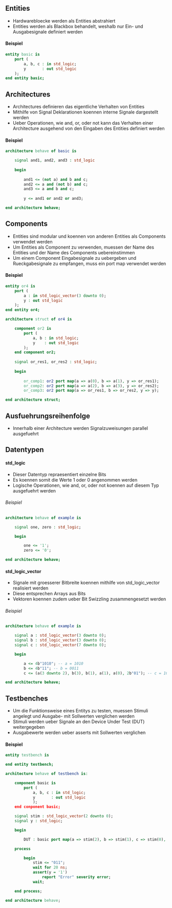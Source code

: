 ## Entities
- Hardwarebloecke werden als Entities abstrahiert
- Entities werden als Blackbox behandelt, weshalb nur Ein- und Ausgabesignale definiert werden
#### Beispiel
```vhdl
entity basic is
	port (
		a, b, c : in std_logic;
		y       : out std_logic
	);
end entity basic;
```
## Architectures
- Architectures definieren das eigentliche Verhalten von Entities
- Mithilfe von Signal Deklarationen koennen interne Signale dargestellt werden
- Ueber Operationen, wie and, or, oder not kann das Verhalten einer Architecture ausgehend von den Eingaben des Entities definiert werden
#### Beispiel
```vhdl
architecture behave of basic is

	signal and1, and2, and3 : std_logic
	
	begin
	
		and1 <= (not a) and b and c;
		and2 <= a and (not b) and c;
		and3 <= a and b and c;
	
		y <= and1 or and2 or and3;

end architecture behave;
```
## Components
- Entities sind modular und koennen von anderen Entities als Components verwendet werden
- Um Entities als Component zu verwenden, muessen der Name des Entities und der Name des Components uebereinstimmen
- Um einem Component Eingabesignale zu uebergeben und Rueckgabesignale zu empfangen, muss ein port map verwendet werden 
#### Beispiel
```vhdl
entity or4 is
	port (
		a : in std_logic_vector(3 downto 0);
		y : out std_logic
	);
end entity or4;

architecture struct of or4 is

	component or2 is 
		port (
			a, b : in std_logic;
			y    : out std_logic
		);
	end component or2;
	
	signal or_res1, or_res2 : std_logic;
	
	begin
	
		or_comp1: or2 port map(a => a(0), b => a(1), y => or_res1);
		or_comp2: or2 port map(a => a(2), b => a(3), y => or_res2);
		or_comp3: or2 port map(a => or_res1, b => or_res2, y => y);

end architecture struct;
```
## Ausfuehrungsreihenfolge
- Innerhalb einer Architecture werden Signalzuweisungen parallel ausgefuehrt
## Datentypen
#### std_logic
- Dieser Datentyp repraesentiert einzelne Bits
- Es koennen somit die Werte 1 oder 0 angenommen werden
- Logische Operationen, wie and, or, oder not koennen auf diesem Typ ausgefuehrt werden
###### Beispiel
```vhdl
architecture behave of example is

	signal one, zero : std_logic;

	begin

		one <= '1';
		zero <= '0';

end architecture behave;
```
#### std_logic_vector
- Signale mit groesserer Bitbreite koennen mithilfe von std_logic_vector realisiert werden
- Diese entsprechen Arrays aus Bits
- Vektoren koennen zudem ueber Bit Swizzling zusammengesetzt werden  
###### Beispiel
```vhdl
architecture behave of example is

	signal a : std_logic_vector(3 downto 0);
	signal b : std_logic_vector(3 downto 0);
	signal c : std_logic_vector(7 downto 0);

	begin

		a <= 4b"1010"; -- a = 1010
		b <= 4b"11"; -- b = 0011
		c <= (a(3 downto 2), b(3), b(1), a(1), a(0), 2b"01"); -- c = 1001 1001

end architecture behave;
```
## Testbenches
- Um die Funktionsweise eines Entitys zu testen, muessen Stimuli angelegt und Ausgabe- mit Sollwerten verglichen werden
- Stimuli werden ueber Signale an den Device Under Test (DUT) weitergegeben
- Ausgabewerte werden ueber asserts mit Sollwerten verglichen
#### Beispiel
```vhdl
entity testbench is

end entity testbench;

architecture behave of testbench is:

	component basic is
		port (
			a, b, c : in std_logic;
			y       : out std_logic
			);
	end conponent basic;

	signal stim : std_logic_vector(2 downto 0);
	signal y : std_logic;

	begin

		DUT : basic port map(a => stim(2), b => stim(1), c => stim(0), y => y);

	process

		begin
			stim <= "011";
			wait for 20 ns;
			assert(y = '1')
				report "Error" severity error;
			wait;

	end process;

end architecture behave;
```